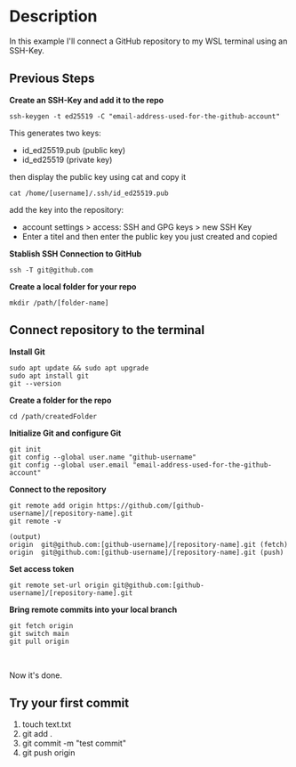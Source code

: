 # Description
In this example I'll connect a GitHub repository to my WSL terminal using an SSH-Key.

## Previous Steps
**Create an SSH-Key and add it to the repo**
```
ssh-keygen -t ed25519 -C "email-address-used-for-the-github-account"
```

This generates two keys: 
- id_ed25519.pub (public key)
- id_ed25519 (private key)

then display the public key using cat and copy it
```
cat /home/[username]/.ssh/id_ed25519.pub
```

add the key into the repository:
- account settings > access: SSH and GPG keys > new SSH Key
- Enter a titel and then enter the public key you just created and copied

**Stablish SSH Connection to GitHub**
```
ssh -T git@github.com
```

**Create a local folder for your repo**
```
mkdir /path/[folder-name]
```

## Connect repository to the terminal

**Install Git**
```
sudo apt update && sudo apt upgrade
sudo apt install git
git --version
```

**Create a folder for the repo**
```
cd /path/createdFolder
```

**Initialize Git and configure Git**
```
git init
git config --global user.name "github-username"
git config --global user.email "email-address-used-for-the-github-account"
```

**Connect to the repository**
```
git remote add origin https://github.com/[github-username]/[repository-name].git
git remote -v

(output)
origin  git@github.com:[github-username]/[repository-name].git (fetch)
origin  git@github.com:[github-username]/[repository-name].git (push)
```

**Set access token**
```
git remote set-url origin git@github.com:[github-username]/[repository-name].git
```

**Bring remote commits into your local branch**
```
git fetch origin
git switch main
git pull origin
```

<br>

Now it's done.

## Try your first commit
1. touch text.txt
2. git add .
3. git commit -m "test commit"
4. git push origin